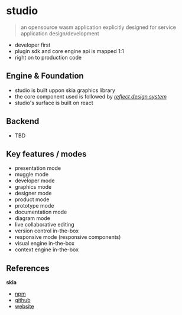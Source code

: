 # studio
> an opensource wasm application explicitly designed for service application design/development

- developer first
- plugin sdk and core engine api is mapped 1:1
- right on to production code


## Engine & Foundation
- studio is built uppon skia graphics library 
- the core component used is followed by *[reflect design system](https://github.com/bridgedxyz/reflect.bridged.xyz)*
- studio's surface is built on react



## Backend
- TBD

## Key features / modes
- presentation mode
- muggle mode
- developer mode
- graphics mode
- designer mode
- product mode
- prototype mode
- documentation mode
- diagram mode
- live collaborative editing
- version control in-the-box
- responsive mode (responsive components)
- visual engine in-the-box
- context engine in-the-box


## References
**skia**
- [npm](https://www.npmjs.com/package/canvaskit-wasm)
- [github](https://github.com/google/skia/tree/master/modules/canvaskit)
- [website](https://skia.org/user/modules/canvaskit)
